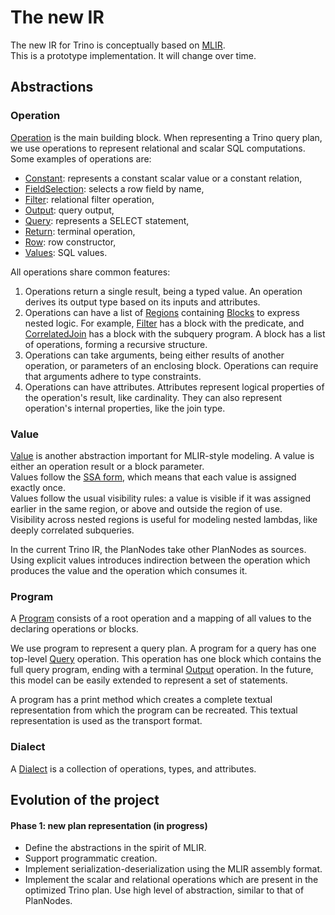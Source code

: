 # The new IR

The new IR for Trino is conceptually based on [MLIR](https://mlir.llvm.org/).\
This is a prototype implementation. It will change over time.

## Abstractions

### Operation

[Operation](Operation.java) is the main building block. When representing a
Trino query plan, we use operations to represent relational and scalar SQL
computations. Some examples of operations are:

- [Constant](../dialect/trino/operation/Constant.java): represents a constant scalar value or a constant relation,
- [FieldSelection](../dialect/trino/operation/FieldSelection.java): selects a row field by name,
- [Filter](../dialect/trino/operation/Filter.java): relational filter operation,
- [Output](../dialect/trino/operation/Output.java): query output,
- [Query](../dialect/trino/operation/Query.java): represents a SELECT statement,
- [Return](../dialect/trino/operation/Return.java): terminal operation,
- [Row](../dialect/trino/operation/Row.java): row constructor,
- [Values](../dialect/trino/operation/Values.java): SQL values.

All operations share common features:

1. Operations return a single result, being a typed value. An operation derives its
   output type based on its inputs and attributes.
2. Operations can have a list of [Regions](Region.java) containing [Blocks](Block.java)
   to express nested logic. For example, [Filter](../dialect/trino/operation/Filter.java) has a block
   with the predicate, and [CorrelatedJoin](../dialect/trino/operation/CorrelatedJoin.java) has a block with the subquery program. A block
   has a list of operations, forming a recursive structure.
3. Operations can take arguments, being either results of another operation,
   or parameters of an enclosing block. Operations can require that arguments
   adhere to type constraints.
4. Operations can have attributes. Attributes represent
   logical properties of the operation's result, like cardinality. They can also represent
   operation's internal properties, like the join type.

### Value

[Value](Value.java) is another abstraction important for MLIR-style modeling.
A value is either an operation result or a block parameter.\
Values follow the
[SSA form](https://en.wikipedia.org/wiki/Static_single-assignment_form), which means
that each value is assigned exactly once.\
Values follow the usual visibility rules: a value is visible if it was assigned
earlier in the same region, or above and outside the region of use.\
Visibility across nested regions is useful for modeling nested lambdas, like
deeply correlated subqueries.

In the current Trino IR, the PlanNodes take other PlanNodes as sources.
Using explicit values introduces indirection between the operation which
produces the value and the operation which consumes it.

### Program

A [Program](Program.java) consists of a root operation and a mapping of all values to the
declaring operations or blocks.

We use program to represent a query plan. A program for a query has
one top-level [Query](../dialect/trino/operation/Query.java) operation.
This operation has one block which contains the full query program, ending with a
terminal [Output](../dialect/trino/operation/Output.java) operation.
In the future, this model can be easily extended to represent a set of statements.

A program has a print method which creates a complete textual representation
from which the program can be recreated. This textual representation is used
as the transport format.

### Dialect
A [Dialect](Dialect.java) is a collection of operations, types, and attributes.

## Evolution of the project

#### Phase 1: new plan representation (in progress)

- Define the abstractions in the spirit of MLIR.
- Support programmatic creation.
- Implement serialization-deserialization using the MLIR assembly format.
- Implement the scalar and relational operations which are present in the optimized Trino plan.
  Use high level of abstraction, similar to that of PlanNodes.

